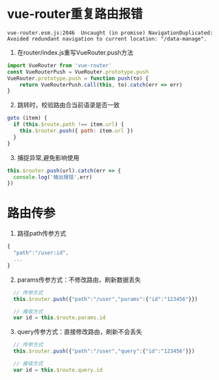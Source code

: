 # vue-router重复路由报错
```
vue-router.esm.js:2046  Uncaught (in promise) NavigationDuplicated: Avoided redundant navigation to current location: "/data-manage".
```
1. 在router/index.js重写VueRouter.push方法
```js
import VueRouter from 'vue-router'
const VueRouterPush = VueRouter.prototype.push
VueRouter.prototype.push = function push(to) {
    return VueRouterPush.call(this, to).catch(err => err)
}
```
2. 跳转时，校验路由合当前语录是否一致
```js
goto (item) {
  if (this.$route.path !== item.url) {
    this.$router.push({ path: item.url })
  }
}
```
3. 捕捉异常,避免影响使用
```js
this.$router.push(url).catch(err => {
  console.log('输出报错',err)
})
```

# 路由传参
1. 路径path传参方式
```js
{
  "path":"/user:id",
  ...
}
```
2. params传参方式：不修改路由，刷新数据丢失
```js
  // 传参方式
  this.$router.push({"path":"/user","params":{"id":"123456"}})

  // 接收方式
  var id = this.$route.params.id
```
3. query传参方式：直接修改路由，刷新不会丢失
```js
  // 传参方式
  this.$router.push({"path":"/user","query":{"id":"123456"}})

  // 接收方式
  var id = this.$route.query.id
```
